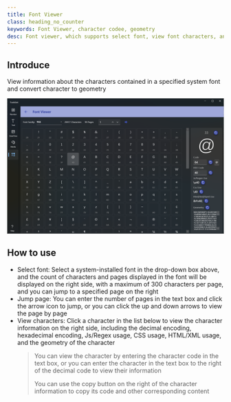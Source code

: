 ```yaml
---
title: Font Viewer
class: heading_no_counter
keywords: Font Viewer, character codee, geometry  
desc: Font viewer, which supports select font, view font characters, and convert to geometry
---
```


## Introduce

View information about the characters contained in a specified system font and convert character to geometry

![](../../assets/images/ToolsSet/TSOFont.png)

## How to use

* Select font: Select a system-installed font in the drop-down box above, and the count of characters and pages displayed in the font will be displayed on the right side, with a maximum of 300 characters per page, and you can jump to a specified page on the right
* Jump page: You can enter the number of pages in the text box and click the arrow icon to jump, or you can click the up and down arrows to view the page by page
* View characters: Click a character in the list below to view the character information on the right side, including the decimal encoding, hexadecimal encoding, Js/Regex usage, CSS usage, HTML/XML usage, and the geometry of the character
  > You can view the character by entering the character code in the text box, or you can enter the character in the text box to the right of the decimal code to view their information
  >
  > You can use the copy button on the right of the character information to copy its code and other corresponding content
